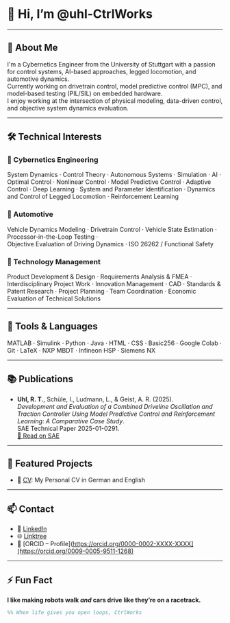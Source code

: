 # 👋 Hi, I’m @uhl-CtrlWorks

---

## 🚀 About Me

I'm a Cybernetics Engineer from the University of Stuttgart with a passion for control systems, AI-based approaches, legged locomotion, and automotive dynamics.  
Currently working on drivetrain control, model predictive control (MPC), and model-based testing (PIL/SIL) on embedded hardware.  
I enjoy working at the intersection of physical modeling, data-driven control, and objective system dynamics evaluation.

---

## 🛠️ Technical Interests

### 🔧 Cybernetics Engineering  
System Dynamics · Control Theory · Autonomous Systems · Simulation · AI · Optimal Control · Nonlinear Control · 
Model Predictive Control · Adaptive Control · Deep Learning · System and Parameter Identification · 
Dynamics and Control of Legged Locomotion · Reinforcement Learning

### 🚗 Automotive  
Vehicle Dynamics Modeling · Drivetrain Control · Vehicle State Estimation · Processor-in-the-Loop Testing ·  
Objective Evaluation of Driving Dynamics · ISO 26262 / Functional Safety 

### 🧩 Technology Management  
Product Development & Design · Requirements Analysis & FMEA · Interdisciplinary Project Work · Innovation Management · 
CAD · Standards & Patent Research · Project Planning · Team Coordination · Economic Evaluation of Technical Solutions

---

## 🧰 Tools & Languages  
MATLAB · Simulink · Python · Java · HTML · CSS · Basic256 · Google Colab · Git · LaTeX · NXP MBDT · Infineon HSP · Siemens NX

---

## 📚 Publications

- **Uhl, R. T.**, Schüle, I., Ludmann, L., & Geist, A. R. (2025).  
  *Development and Evaluation of a Combined Driveline Oscillation and Traction Controller Using Model Predictive Control and Reinforcement Learning: A Comparative Case Study*.  
  SAE Technical Paper 2025-01-0291.  
  [🔗 Read on SAE](https://www.sae.org/publications/technical-papers/content/2025-01-0291/)

---

## 📂 Featured Projects  
- 🔧 [CV](https://github.com/users/uhl-CtrlWorks/projects/1): My Personal CV in German and English

---

## 📫 Contact  
- 💼 [LinkedIn](https://www.linkedin.com/in/ramón-tamino-uhl-a79105201)
- 🌐 [Linktree](https://linktr.ee/uhlramon)  
- 🧬 [ORCID – Profile](https://orcid.org/0000-0002-XXXX-XXXX](https://orcid.org/0009-0005-9511-1268)  

---

## ⚡ Fun Fact  
**I like making robots walk *and* cars drive like they’re on a racetrack.**  

```matlab
%% When life gives you open loops, CtrlWorks
